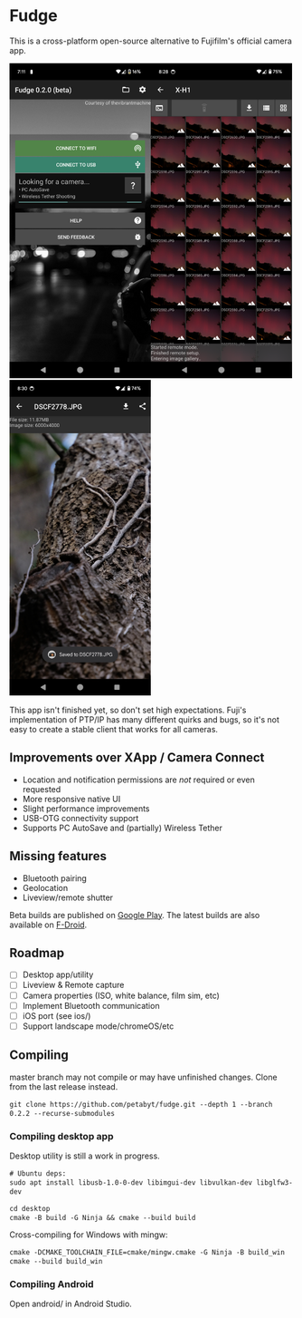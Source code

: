 # Fudge
This is a cross-platform open-source alternative to Fujifilm's official camera app.  

<img src='fastlane/metadata/android/en-US/images/phoneScreenshots/1.png' width='250'><img src='fastlane/metadata/android/en-US/images/phoneScreenshots/2.png' width='250'><img src='fastlane/metadata/android/en-US/images/phoneScreenshots/4.png' width='250'>

This app isn't finished yet, so don't set high expectations. Fuji's implementation of PTP/IP has many different quirks and bugs, so it's not easy to create a stable client that works for all cameras.

## Improvements over XApp / Camera Connect
- Location and notification permissions are *not* required or even requested
- More responsive native UI
- Slight performance improvements
- USB-OTG connectivity support
- Supports PC AutoSave and (partially) Wireless Tether

## Missing features
- Bluetooth pairing
- Geolocation
- Liveview/remote shutter

Beta builds are published on [Google Play](https://play.google.com/store/apps/details?id=dev.danielc.fujiapp). The latest builds are also available on [F-Droid](https://apt.izzysoft.de/fdroid/index/apk/dev.danielc.fujiapp).

## Roadmap
- [ ] Desktop app/utility
- [ ] Liveview & Remote capture
- [ ] Camera properties (ISO, white balance, film sim, etc)
- [ ] Implement Bluetooth communication
- [ ] iOS port (see ios/)
- [ ] Support landscape mode/chromeOS/etc

## Compiling
master branch may not compile or may have unfinished changes. Clone from the last release instead.
```
git clone https://github.com/petabyt/fudge.git --depth 1 --branch 0.2.2 --recurse-submodules
```
### Compiling desktop app
Desktop utility is still a work in progress.
```
# Ubuntu deps:
sudo apt install libusb-1.0-0-dev libimgui-dev libvulkan-dev libglfw3-dev
```
```
cd desktop
cmake -B build -G Ninja && cmake --build build
```
Cross-compiling for Windows with mingw:
```
cmake -DCMAKE_TOOLCHAIN_FILE=cmake/mingw.cmake -G Ninja -B build_win
cmake --build build_win
```

### Compiling Android
Open android/ in Android Studio.

